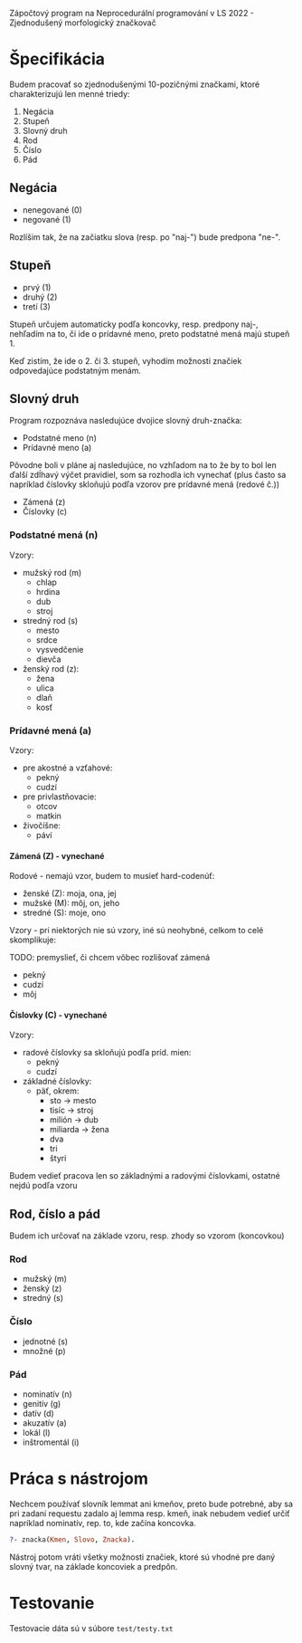 
Zápočtový program na Neprocedurální programování v LS 2022 - Zjednodušený morfologický značkovač

# Špecifikácia

Budem pracovať so zjednodušenými 10-pozičnými značkami, ktoré charakterizujú len menné triedy:
1. Negácia
2. Stupeň
3. Slovný druh
4. Rod
5. Číslo
6. Pád

## Negácia

- nenegované (0)
- negované (1)

Rozlíšim tak, že na začiatku slova (resp. po "naj-") bude predpona "ne-".

## Stupeň

- prvý (1)
- druhý (2)
- tretí (3)

Stupeň určujem automaticky podľa koncovky, resp. predpony naj-, nehľadím na to, či ide o prídavné meno, preto podstatné mená majú stupeň 1.

Keď zistím, že ide o 2. či 3. stupeň, vyhodím možnosti značiek odpovedajúce podstatným menám.

## Slovný druh

Program rozpoznáva nasledujúce dvojice slovný druh-značka:

- Podstatné meno (n)
- Prídavné meno (a)

Pôvodne boli v pláne aj nasledujúce, no vzhľadom na to že by to bol len ďalší zdĺhavý výčet pravidiel, som sa rozhodla ich vynechať (plus často sa napríklad číslovky skloňujú podľa vzorov pre prídavné mená (redové č.))

- Zámená (z)
- Číslovky (c)

### Podstatné mená (n)

Vzory:
- mužský rod (m)
    - chlap
    - hrdina
    - dub
    - stroj
- stredný rod (s)
    - mesto
    - srdce
    - vysvedčenie
    - dievča
- ženský rod (z):
    - žena
    - ulica
    - dlaň
    - kosť

### Prídavné mená (a)

Vzory:
- pre akostné a vzťahové:
    - pekný
    - cudzí
- pre privlastňovacie:
    - otcov
    - matkin
- živočíšne:
    - páví

#### Zámená (Z) - vynechané

Rodové - nemajú vzor, budem to musieť hard-codenúť:
- ženské (Z): moja, ona, jej
- mužské (M): môj, on, jeho
- stredné (S): moje, ono

Vzory - pri niektorých nie sú vzory, iné sú neohybné, celkom to celé skomplikuje:

TODO: premyslieť, či chcem vôbec rozlišovať zámená
- pekný
- cudzí
- môj

#### Číslovky (C) - vynechané
Vzory: 
- radové číslovky sa skloňujú podľa príd. mien:
    - pekný
    - cudzí
- základné číslovky:
    - päť, okrem:
        - sto -> mesto
        - tisíc -> stroj
        - milión -> dub
        - miliarda -> žena
        - dva
        - tri
        - štyri

Budem vedieť pracova len so základnými a radovými číslovkami, ostatné nejdú podľa vzoru

## Rod, číslo a pád

Budem ich určovať na základe vzoru, resp. zhody so vzorom (koncovkou)

### Rod

- mužský (m)
- ženský (z)
- stredný (s)

### Číslo
- jednotné (s)
- množné (p)

### Pád

- nominatív (n)
- genitív (g)
- datív (d)
- akuzatív (a)
- lokál (l)
- inštromentál (i)

# Práca s nástrojom

Nechcem používať slovník lemmat ani kmeňov, preto bude potrebné, aby sa pri zadaní requestu zadalo aj lemma resp. kmeň, inak nebudem vedieť určiť napríklad nominatív, rep. to, kde začína koncovka.

```prolog
?- znacka(Kmen, Slovo, Znacka).
```

Nástroj potom vráti všetky možnosti značiek, ktoré sú vhodné pre daný slovný tvar, na základe koncoviek a predpôn.

# Testovanie

Testovacie dáta sú v súbore `test/testy.txt`